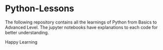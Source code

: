 # Python-Lessons

The following repository contains all the learnings of Python from Basics to Advanced Level.
The jupyter notebooks have explanations to each code for better understanding.

Happy Learning
